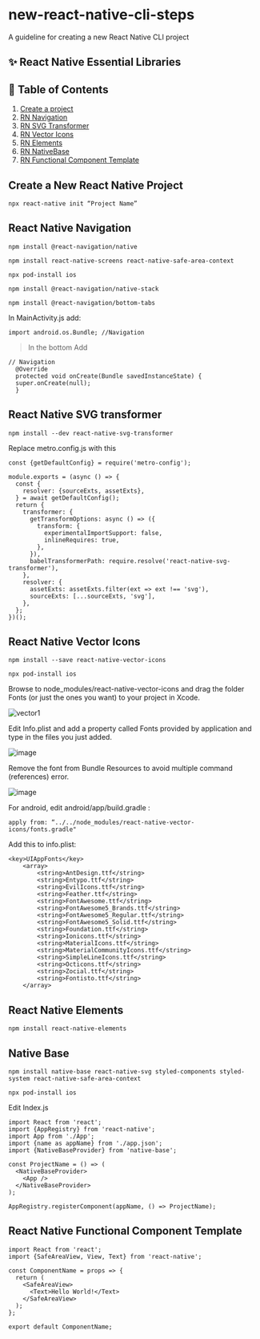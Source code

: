 # new-react-native-cli-steps
A guideline for creating a new React Native CLI project

## :sparkles: React Native Essential Libraries

## :open_book: Table of Contents  
1. [Create a project](#new)  
2. [RN Navigation](#navigation)  
3. [RN SVG Transformer](#svg)  
4. [RN Vector Icons](#icons)
5. [RN Elements](#elements)
6. [RN NativeBase](#nativebase)
7. [RN Functional Component Template](#template)

<a name="new"/>

## Create a New React Native Project

```
npx react-native init “Project Name”
```
<a name="navigation"/>

## React Native Navigation

```
npm install @react-navigation/native
```
```
npm install react-native-screens react-native-safe-area-context
```
```
npx pod-install ios
```
```
npm install @react-navigation/native-stack
```
```
npm install @react-navigation/bottom-tabs
```
In MainActivity.js add:
```
import android.os.Bundle; //Navigation
```
> In the bottom Add
```
// Navigation
  @Override
  protected void onCreate(Bundle savedInstanceState) {
  super.onCreate(null);
  }
```

<a name="svg"/>

## React Native SVG transformer

```
npm install --dev react-native-svg-transformer
```
Replace metro.config.js with this
```
const {getDefaultConfig} = require('metro-config');

module.exports = (async () => {
  const {
    resolver: {sourceExts, assetExts},
  } = await getDefaultConfig();
  return {
    transformer: {
      getTransformOptions: async () => ({
        transform: {
          experimentalImportSupport: false,
          inlineRequires: true,
        },
      }),
      babelTransformerPath: require.resolve('react-native-svg-transformer'),
    },
    resolver: {
      assetExts: assetExts.filter(ext => ext !== 'svg'),
      sourceExts: [...sourceExts, 'svg'],
    },
  };
})();
```

<a name="icons"/>

## React Native Vector Icons

```
npm install --save react-native-vector-icons
```
```
npx pod-install ios
```
Browse to node_modules/react-native-vector-icons and drag the folder Fonts (or just the ones you want) to your project in Xcode.

![vector1](https://user-images.githubusercontent.com/53459406/141814204-5cb51457-41d4-4457-b0ce-5c235d177d5e.png)

Edit Info.plist and add a property called Fonts provided by application and type in the files you just added.

![image](https://user-images.githubusercontent.com/53459406/141820996-522696f0-7c79-4366-8653-a79645a00dda.png)

Remove the font from Bundle Resources to avoid multiple command (references) error.

![image](https://user-images.githubusercontent.com/53459406/141821088-a39cd404-d909-4fcd-8c74-b71fd1f1548b.png)

For android, edit android/app/build.gradle :
```
apply from: “../../node_modules/react-native-vector-icons/fonts.gradle"
```

Add this to info.plist:
```
<key>UIAppFonts</key>
    <array>
        <string>AntDesign.ttf</string>
        <string>Entypo.ttf</string>
        <string>EvilIcons.ttf</string>
        <string>Feather.ttf</string>
        <string>FontAwesome.ttf</string>
        <string>FontAwesome5_Brands.ttf</string>
        <string>FontAwesome5_Regular.ttf</string>
        <string>FontAwesome5_Solid.ttf</string>
        <string>Foundation.ttf</string>
        <string>Ionicons.ttf</string>
        <string>MaterialIcons.ttf</string>
        <string>MaterialCommunityIcons.ttf</string>
        <string>SimpleLineIcons.ttf</string>
        <string>Octicons.ttf</string>
        <string>Zocial.ttf</string>
        <string>Fontisto.ttf</string>
    </array>
```

<a name="elements"/>

## React Native Elements

```
npm install react-native-elements
```

<a name="nativebase"/>

## Native Base

```
npm install native-base react-native-svg styled-components styled-system react-native-safe-area-context
```
```
npx pod-install ios
```
Edit Index.js
```
import React from 'react';
import {AppRegistry} from 'react-native';
import App from './App';
import {name as appName} from './app.json';
import {NativeBaseProvider} from 'native-base';

const ProjectName = () => (
  <NativeBaseProvider>
    <App />
  </NativeBaseProvider>
);

AppRegistry.registerComponent(appName, () => ProjectName);
```

<a name="template"/>

## React Native Functional Component Template

```
import React from 'react';
import {SafeAreaView, View, Text} from 'react-native';

const ComponentName = props => {
  return (
    <SafeAreaView>
      <Text>Hello World!</Text>
    </SafeAreaView>
  );
};

export default ComponentName;
```
